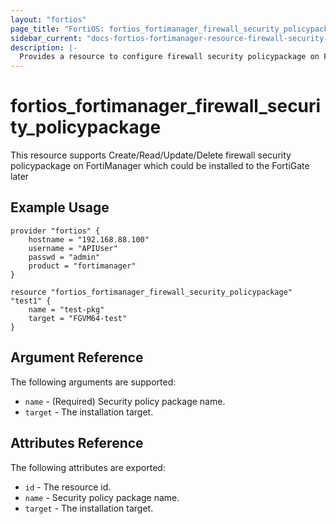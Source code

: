 ```yaml
---
layout: "fortios"
page_title: "FortiOS: fortios_fortimanager_firewall_security_policypackage"
sidebar_current: "docs-fortios-fortimanager-resource-firewall-security-policypackage"
description: |-
  Provides a resource to configure firewall security policypackage on FortiManager which could be installed to the FortiGate later
---
```


# fortios_fortimanager_firewall_security_policypackage
This resource supports Create/Read/Update/Delete firewall security policypackage on FortiManager which could be installed to the FortiGate later


## Example Usage
```hcl
provider "fortios" {
	hostname = "192.168.88.100"
	username = "APIUser"
	passwd = "admin"
	product = "fortimanager"
}

resource "fortios_fortimanager_firewall_security_policypackage" "test1" {
	name = "test-pkg"
	target = "FGVM64-test"
}
```

## Argument Reference
The following arguments are supported:

* `name` - (Required) Security policy package name.
* `target` - The installation target.

## Attributes Reference
The following attributes are exported:

* `id` - The resource id.
* `name` - Security policy package name.
* `target` - The installation target.
